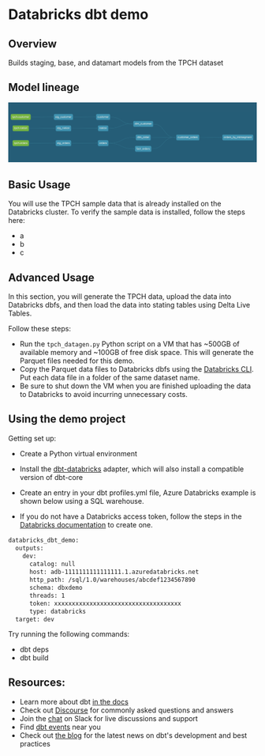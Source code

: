 # Databricks dbt demo

## Overview

Builds staging, base, and datamart models from the TPCH dataset

## Model lineage

![alt text](images/dbt_dbricks_lineage.png "Databricks dbt demo lineage")

## Basic Usage

You will use the TPCH sample data that is already installed on the Databricks cluster. To verify the sample data is installed, follow the steps here:

- a
- b
- c

## Advanced Usage

In this section, you will generate the TPCH data, upload the data into Databricks dbfs, and then load the data into stating tables using Delta Live Tables.

Follow these steps:

- Run the `tpch_datagen.py` Python script on a VM that has ~500GB of available memory and ~100GB of free disk space. This will generate the Parquet files needed for this demo.
- Copy the Parquet data files to Databricks dbfs using the [Databricks CLI](https://docs.databricks.com/dev-tools/cli/index.html). Put each data file in a folder of the same dataset name.
- Be sure to shut down the VM when you are finished uploading the data to Databricks to avoid incurring unnecessary costs.

## Using the demo project

Getting set up:

- Create a Python virtual environment
- Install the [dbt-databricks](https://github.com/databricks/dbt-databricks) adapter, which will also install a compatible version of dbt-core
- Create an entry in your dbt profiles.yml file, Azure Databricks example is shown below using a SQL warehouse.

- If you do not have a Databricks access token, follow the steps in the [Databricks documentation](https://docs.databricks.com/dev-tools/auth.html) to create one.

```text
databricks_dbt_demo:
  outputs:
    dev:
      catalog: null
      host: adb-1111111111111111.1.azuredatabricks.net
      http_path: /sql/1.0/warehouses/abcdef1234567890
      schema: dbxdemo
      threads: 1
      token: xxxxxxxxxxxxxxxxxxxxxxxxxxxxxxxxxxxx
      type: databricks
  target: dev
```

Try running the following commands:

- dbt deps
- dbt build


## Resources:

- Learn more about dbt [in the docs](https://docs.getdbt.com/docs/introduction)
- Check out [Discourse](https://discourse.getdbt.com/) for commonly asked questions and answers
- Join the [chat](https://community.getdbt.com/) on Slack for live discussions and support
- Find [dbt events](https://events.getdbt.com) near you
- Check out [the blog](https://blog.getdbt.com/) for the latest news on dbt's development and best practices
